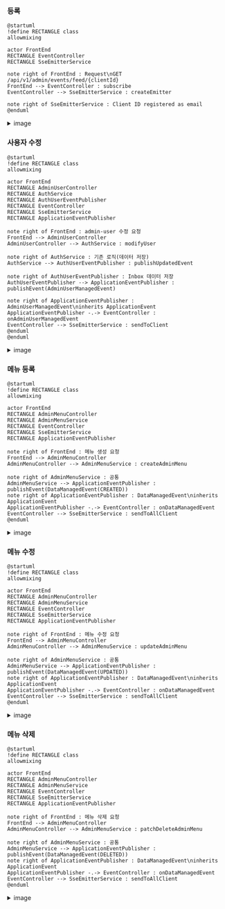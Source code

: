 
### 등록

```plantuml
@startuml
!define RECTANGLE class
allowmixing

actor FrontEnd
RECTANGLE EventController
RECTANGLE SseEmitterService

note right of FrontEnd : Request\nGET /api/v1/admin/events/feed/{clientId}
FrontEnd --> EventController : subscribe
EventController --> SseEmitterService : createEmitter

note right of SseEmitterService : Client ID registered as email
@enduml
```

<details>
<summary>image</summary>
![image](https://i.imgur.com/QDOYJul.png)
</details>


### 사용자 수정

```plantuml
@startuml
!define RECTANGLE class
allowmixing

actor FrontEnd
RECTANGLE AdminUserController
RECTANGLE AuthService
RECTANGLE AuthUserEventPublisher
RECTANGLE EventController
RECTANGLE SseEmitterService
RECTANGLE ApplicationEventPublisher

note right of FrontEnd : admin-user 수정 요청
FrontEnd --> AdminUserController
AdminUserController --> AuthService : modifyUser

note right of AuthService : 기존 로직(데이터 저장)
AuthService --> AuthUserEventPublisher : publishUpdatedEvent

note right of AuthUserEventPublisher : Inbox 데이터 저장
AuthUserEventPublisher --> ApplicationEventPublisher : publishEvent(AdminUserManagedEvent)

note right of ApplicationEventPublisher : AdminUserManagedEvent\ninherits ApplicationEvent
ApplicationEventPublisher -.-> EventController : onAdminUserManagedEvent
EventController --> SseEmitterService : sendToClient
@enduml
@enduml
```
<details>
<summary>image</summary>
![](https://i.imgur.com/X0KuHpO.png)
</details>








### 메뉴 등록


```plantuml
@startuml
!define RECTANGLE class
allowmixing

actor FrontEnd
RECTANGLE AdminMenuController
RECTANGLE AdminMenuService
RECTANGLE EventController
RECTANGLE SseEmitterService
RECTANGLE ApplicationEventPublisher

note right of FrontEnd : 메뉴 생성 요청
FrontEnd --> AdminMenuController
AdminMenuController --> AdminMenuService : createAdminMenu

note right of AdminMenuService : 공통
AdminMenuService --> ApplicationEventPublisher : publishEvent(DataManagedEvent(CREATED))
note right of ApplicationEventPublisher : DataManagedEvent\ninherits ApplicationEvent
ApplicationEventPublisher -.-> EventController : onDataManagedEvent
EventController --> SseEmitterService : sendToAllClient
@enduml
```

<details>
<summary>image</summary>
![](https://i.imgur.com/uHxEjDR.png)
</details>



### 메뉴 수정


```plantuml
@startuml
!define RECTANGLE class
allowmixing

actor FrontEnd
RECTANGLE AdminMenuController
RECTANGLE AdminMenuService
RECTANGLE EventController
RECTANGLE SseEmitterService
RECTANGLE ApplicationEventPublisher

note right of FrontEnd : 메뉴 수정 요청
FrontEnd --> AdminMenuController
AdminMenuController --> AdminMenuService : updateAdminMenu

note right of AdminMenuService : 공통
AdminMenuService --> ApplicationEventPublisher : publishEvent(DataManagedEvent(UPDATED))
note right of ApplicationEventPublisher : DataManagedEvent\ninherits ApplicationEvent
ApplicationEventPublisher -.-> EventController : onDataManagedEvent
EventController --> SseEmitterService : sendToAllClient
@enduml
```


<details>
<summary>image</summary>
![](https://i.imgur.com/ctMOGXJ.png)
</details>




### 메뉴 삭제

```plantuml
@startuml
!define RECTANGLE class
allowmixing

actor FrontEnd
RECTANGLE AdminMenuController
RECTANGLE AdminMenuService
RECTANGLE EventController
RECTANGLE SseEmitterService
RECTANGLE ApplicationEventPublisher

note right of FrontEnd : 메뉴 삭제 요청
FrontEnd --> AdminMenuController
AdminMenuController --> AdminMenuService : patchDeleteAdminMenu

note right of AdminMenuService : 공통
AdminMenuService --> ApplicationEventPublisher : publishEvent(DataManagedEvent(DELETED))
note right of ApplicationEventPublisher : DataManagedEvent\ninherits ApplicationEvent
ApplicationEventPublisher -.-> EventController : onDataManagedEvent
EventController --> SseEmitterService : sendToAllClient
@enduml
```

<details>
<summary>image</summary>
![](https://i.imgur.com/WKIKWfA.png)
</details>

